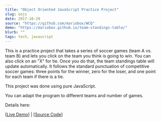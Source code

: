 ```yaml
---
title: "Object Oriented JavaScript Practice Project"
slug: oojs	
date: 2017-10-29
source: "https://github.com/mariobox/WCQ"
demo: "https://mariobox.github.io/team-standings-table/"
blurb: ""
tags: tech, javascript
---
```


This is a practice project that takes a series of soccer games (team A vs. team B) and lets you click on the team you think is going to win. You can also click on an "X" for tie. Once you do that, the team standings table will update automatically. It follows the standard punctuation of competitive soccer games: three points for the winner, zero for the loser, and one point for each team if there is a tie.

This project was done using pure JavaScript.

You can adapt the program to different teams and number of games.

Details here:

[[Live Demo](https://mariobox.github.io/team-standings-table/)] | [[Source Code](https://github.com/mariobox/WCQ)]
